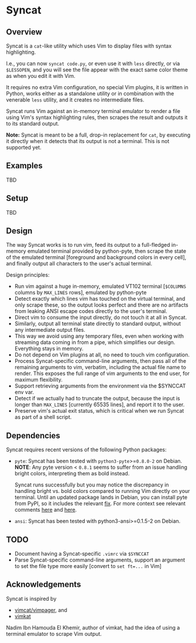 # Syncat

## Overview

Syncat is a `cat`-like utility which uses Vim to display files with syntax
highlighting.

I.e., you can now `syncat code.py`, or even use it with `less` directly, or
via `$LESSOPEN`, and you will see the file appear with the exact same color
theme as when you edit it with Vim.

It requires no extra Vim configuration, no special Vim plugins, it is written
in Python, works either as a standalone utility or in combination with
the venerable `less` utility, and it creates no intermediate files.

Syncat runs Vim against an in-memory terminal emulator to render a file using
Vim's syntax highlighting rules, then scrapes the result and outputs it
to its standard output.

**Note:** Syncat is meant to be a full, drop-in replacement for `cat`, by
executing it directly when it detects that its output is not a terminal. This
is not supported yet.


## Examples

TBD


## Setup

TBD

## Design

The way Syncat works is to run vim, feed its output to a full-fledged in-memory
emulated terminal provided by python-pyte, then scrape the state of the
emulated terminal [foreground and background colors in every cell], and finally
output all characters to the user's actual terminal.

Design principles:

* Run vim against a huge in-memory, emulated VT102 terminal
  [`$COLUMNS` columns by `MAX_LINES` rows], emulated by python-pyte
* Detect exactly which lines vim has touched on the virtual terminal,
  and only scrape these, so the output looks perfect and there are no
  artifacts from leaking ANSI escape codes directly to the user's terminal.
* Direct vim to consume the input directly, do not touch it at all in Syncat.
* Similarly, output all terminal state directly to standard output, without
  any intermediate output files.
* This way we avoid using any temporary files, even when working with streaming
  data coming in from a pipe, which simplifies our design. Everything stays
  in memory.
* Do not depend on Vim plugins at all, no need to touch vim configuration.
* Process Syncat-specific command-line arguments, then pass all of the
  remaining arguments to vim, verbatim, including the actual file name to
  render. This exposes the full range of vim arguments to the end user, for
  maximum flexibility.
* Support retrieving arguments from the environment via the $SYNCCAT env var.
* Detect if we actually had to truncate the output, because the input
  is longer than `MAX_LINES` [currently 65535 lines], and report it to the
  user.
* Preserve vim's actual exit status, which is critical when we run Syncat
  as part of a shell script.


## Dependencies

Syncat requires recent versions of the following Python packages:

* `pyte`: Syncat has been tested with `python3-pyte`>=`0.8.0-2` on Debian.
   **NOTE**: Any pyte version < `0.8.1` seems to suffer from an issue handling
   bright colors, interpreting them as bold instead.

   Syncat runs successfully but you may notice the discrepancy in handling
   bright vs. bold colors compared to running Vim directly on your terminal.
   Until an updated package lands in Debian, you can install pyte from PyPI, so
   it includes the relevant
   [fix](https://github.com/selectel/pyte/commit/4672869d175cea2f80d124f6153fdcc62b53692b).
   For more context see relevant comments
   [here](https://github.com/kovidgoyal/kitty/issues/135#issuecomment-333373766)
   and
   [here](https://github.com/kovidgoyal/kitty/issues/135#issuecomment-433552630).

* `ansi`: Syncat has been tested with python3-ansi>=0.1.5-2 on Debian.


## TODO

* Document having a Syncat-specific `.vimrc` via `$SYNCCAT`
* Parse Syncat-specific command-line arguments, support an argument to set
  the file type more easily [convert to `set ft=...` in Vim]


## Acknowledgements

Syncat is inspired by

* [vimcat/vimpager](https://github.com/rkitover/vimpager), and
* [vimkat](https://github.com/nkh/vimkat)

Nadim Ibn Hamouda El Khemir, author of vimkat, had the idea of using a terminal
emulator to scrape Vim output.
